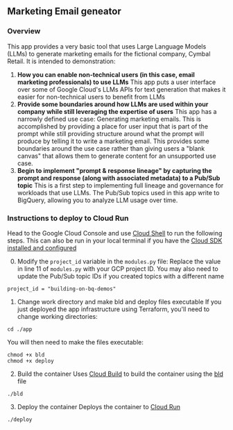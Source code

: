 ## Marketing Email geneator
### Overview
This app provides a very basic tool that uses Large Language Models (LLMs) to generate marketing emails for the fictional company, Cymbal Retail. It is intended to demonstration:
1. **How you can enable non-technical users (in this case, email marketing professionals) to use LLMs**
This app puts a user interface over some of Google Cloud's LLMs APIs for text generation that makes it easier for non-technical users to benefit from LLMs
2. **Provide some boundaries around how LLMs are used within your company while still leveraging the expertise of users**
This app has a narrowly defined use case: Generating marketing emails. This is accomplished by providing a place for user input that is part of the prompt while still providing structure around what the prompt will produce by telling it to write a marketing email. This provides some boundaries around the use case rather than giving users a "blank canvas" that allows them to generate content for an unsupported use case.
3. **Begin to implement "prompt & response lineage" by capturing the prompt and response (along with associated metadata) to a Pub/Sub topic**
This is a first step to implementing full lineage and governance for workloads that use LLMs. The Pub/Sub topics used in this app write to BigQuery, allowing you to analyze LLM usage over time.


### Instructions to deploy to Cloud Run
Head to the Google Cloud Console and use [Cloud Shell](https://cloud.google.com/shell) to run the following steps. This can also be run in your local terminal if you have the [Cloud SDK installed and configured](https://cloud.google.com/sdk/docs/install)

0. Modify the `project_id` variable in the `modules.py` file:
Replace the value in line 11 of `modules.py` with your GCP project ID. You may also need to update the Pub/Sub topic IDs if you created topics with a different name
```
project_id = "building-on-bq-demos"
```

1. Change work directory and make bld and deploy files executable
If you just deployed the app infrastructure using Terraform, you'll need to change working directories:
```
cd ./app
```
You will then need to make the files executable:
```
chmod +x bld
chmod +x deploy
```

2. Build the container
Uses [Cloud Build](https://cloud.google.com/build) to build the container using the [bld](./bld) file
```
./bld
```

3. Deploy the container
Deploys the container to [Cloud Run](https://cloud.google.com/run)
```
./deploy
```


